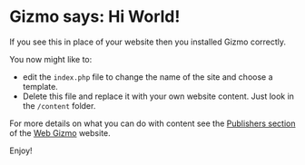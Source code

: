 # Gizmo says: Hi World!

If you see this in place of your website then you installed Gizmo correctly. 

You now might like to:

- edit the `index.php` file to change the name of the site and choose a template.
- Delete this file and replace it with your own website content. Just look in the `/content` folder.

For more details on what you can do with content see the [Publishers section](http://gizmo.tsd.net.au/Publishers) of the [Web Gizmo](http://gizmo.tsd.net.au) website.

Enjoy!

